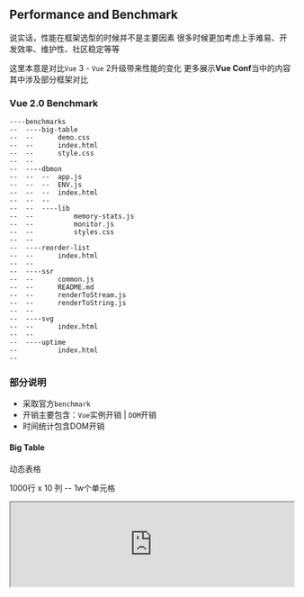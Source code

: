 ## Performance and Benchmark

说实话，性能在框架选型的时候并不是主要因素
很多时候更加考虑上手难易、开发效率、维护性、社区稳定等等

这里本意是对比`Vue` 3 - `Vue` 2升级带来性能的变化
更多展示**Vue Conf**当中的内容
其中涉及部分框架对比

### Vue 2.0 Benchmark

```
----benchmarks
--  ----big-table
--  --      demo.css
--  --      index.html
--  --      style.css
--  --      
--  ----dbmon
--  --  --  app.js
--  --  --  ENV.js
--  --  --  index.html
--  --  --  
--  --  ----lib
--  --          memory-stats.js
--  --          monitor.js
--  --          styles.css
--  --          
--  ----reorder-list
--  --      index.html
--  --      
--  ----ssr
--  --      common.js
--  --      README.md
--  --      renderToStream.js
--  --      renderToString.js
--  --      
--  ----svg
--  --      index.html
--  --      
--  ----uptime
--          index.html
--          
```
### 部分说明

* 采取官方`benchmark`
* 开销主要包含：`Vue`实例开销 | `DOM`开销
* 时间统计包含DOM开销

#### Big Table

动态表格

1000行 x 10 列 -- 1w个单元格

<iframe width="100%" src="https://codepen.io/luo7023539/project/editor/AdrJJK">

